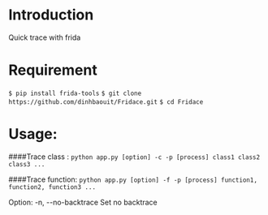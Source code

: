 # Introduction

Quick trace with frida

# Requirement

```$ pip install frida-tools```
```$ git clone https://github.com/dinhbaouit/Fridace.git```
```$ cd Fridace```

# Usage: 

####Trace class   : ```python app.py [option] -c -p [process] class1 class2 class3 ...```

####Trace function: ```python app.py [option] -f -p [process] function1, function2, function3 ...```

Option:
	-n,    --no-backtrace      Set no backtrace

